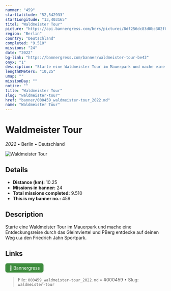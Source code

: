 ```yaml
---
nummer: "459"
startLatitude: "52,542933"
startLongitude: "13,403165"
titel: "Waldmeister Tour"
picture: "https://api.bannergress.com/bnrs/pictures/8df256dc83d0bc302f8362fdb199de09"
region: "Berlin"
country: "Deutschland"
completed: "9.510"
missions: "24"
date: "2022"
bg-link: "https://bannergress.com/banner/waldmeister-tour-be43"
onyx: "1"
description: "Starte eine Waldmeister Tour im Mauerpark und mache eine Entdeckungsreise durch das Gleimviertel und PBerg entdecke auf deinen Weg u.a den Friedrich Jahn Sportpark."
lengthKMeters: "10,25"
umap: ""
missionDay: ""
notice: ""
title: "Waldmeister Tour"
slug: "waldmeister-tour"
href: "banner/000459_waldmeister-tour_2022.md"
name: "Waldmeister Tour"
---
```

# Waldmeister Tour

*2022* • Berlin • Deutschland

![Waldmeister Tour](https://api.bannergress.com/bnrs/pictures/8df256dc83d0bc302f8362fdb199de09)



## Details
- **Distance (km):** 10.25
- **Missions in banner:** 24
- **Total missions completed:** 9.510
- **This is my banner no.:** 459



## Description
Starte eine Waldmeister Tour im Mauerpark und mache eine Entdeckungsreise durch das Gleimviertel und PBerg entdecke auf deinen Weg u.a den Friedrich Jahn Sportpark.



## Links
<a href="https://bannergress.com/banner/waldmeister-tour-be43" target="_blank" style="display:inline-block;margin-right:8px;padding:6px 12px;background:#3c8b3c;color:#fff;text-decoration:none;border-radius:6px;">🔗 Bannergress</a>



> File: `000459_waldmeister-tour_2022.md` • #000459 • Slug: `waldmeister-tour`
